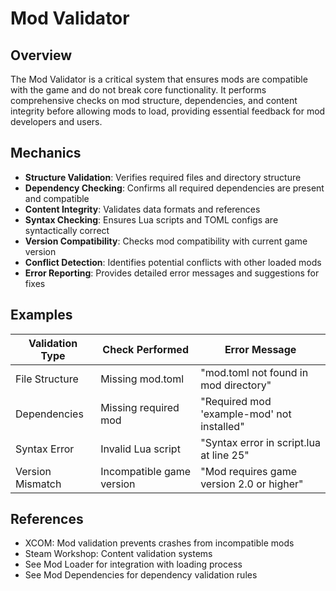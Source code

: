 # Mod Validator

## Overview
The Mod Validator is a critical system that ensures mods are compatible with the game and do not break core functionality. It performs comprehensive checks on mod structure, dependencies, and content integrity before allowing mods to load, providing essential feedback for mod developers and users.

## Mechanics
- **Structure Validation**: Verifies required files and directory structure
- **Dependency Checking**: Confirms all required dependencies are present and compatible
- **Content Integrity**: Validates data formats and references
- **Syntax Checking**: Ensures Lua scripts and TOML configs are syntactically correct
- **Version Compatibility**: Checks mod compatibility with current game version
- **Conflict Detection**: Identifies potential conflicts with other loaded mods
- **Error Reporting**: Provides detailed error messages and suggestions for fixes

## Examples
| Validation Type | Check Performed | Error Message |
|-----------------|-----------------|---------------|
| File Structure | Missing mod.toml | "mod.toml not found in mod directory" |
| Dependencies | Missing required mod | "Required mod 'example-mod' not installed" |
| Syntax Error | Invalid Lua script | "Syntax error in script.lua at line 25" |
| Version Mismatch | Incompatible game version | "Mod requires game version 2.0 or higher" |

## References
- XCOM: Mod validation prevents crashes from incompatible mods
- Steam Workshop: Content validation systems
- See Mod Loader for integration with loading process
- See Mod Dependencies for dependency validation rules